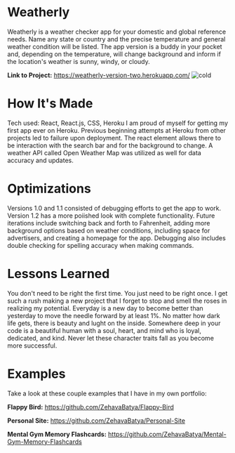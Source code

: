 # Weatherly 
Weatherly is a weather checker app for your domestic and global reference needs. Name any state or country and the precise temperature and general weather condition will be listed. The app version is a buddy in your pocket and, depending on the temperature, will change background and inform if the location's weather is sunny, windy, or cloudy.

**Link to Project:** https://weatherly-version-two.herokuapp.com/
![cold](https://user-images.githubusercontent.com/84485729/192074860-80e1c275-1d5d-4012-b189-94daec11f688.jpg)

# How It's Made
Tech used: React, React.js, CSS, Heroku
I am proud of myself for getting my first app ever on Heroku. Previous beginning attempts at Heroku from other projects led to failure upon deployment. The react element allows there to be interaction with the search bar and for the background to change. A weather API called Open Weather Map was utilized as well for data accuracy and updates. 

# Optimizations
Versions 1.0 and 1.1 consisted of debugging efforts to get the app to work. Version 1.2 has a more poiished look with complete functionality. Future iterations include switching back and forth to Fahrenheit, adding more background options based on weather conditions, including space for advertisers, and creating a homepage for the app. Debugging also includes double checking for spelling accuracy when making commands. 

# Lessons Learned
You don't need to be right the first time. You just need to be right once. I get such a rush making a new project that I forget to stop and smell the roses in realizing my potential. Everyday is a new day to become better than yesterday to move the needle forward by at least 1%. No matter how dark life gets, there is beauty and lught on the inside. Somewhere deep in your code is a beautiful human with a soul, heart, and mind who is loyal, dedicated, and kind. Never let these character traits fall as you become more successful.

# Examples
Take a look at these couple examples that I have in my own portfolio:

**Flappy Bird:** https://github.com/ZehavaBatya/Flappy-Bird

**Personal Site:** https://github.com/ZehavaBatya/Personal-Site

**Mental Gym Memory Flashcards:** https://github.com/ZehavaBatya/Mental-Gym-Memory-Flashcards
